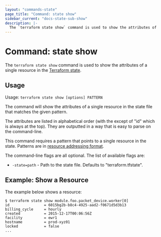 ```yaml
---
layout: "commands-state"
page_title: "Command: state show"
sidebar_current: "docs-state-sub-show"
description: |-
  The `terraform state show` command is used to show the attributes of a single resource in the Terraform state.
---
```


# Command: state show

The `terraform state show` command is used to show the attributes of a
single resource in the
[Terraform state](/docs/state/index.html).

## Usage

Usage: `terraform state show [options] PATTERN`

The command will show the attributes of a single resource in the
state file that matches the given pattern.

The attributes are listed in alphabetical order (with the except of "id"
which is always at the top). They are outputted in a way that is easy
to parse on the command-line.

This command requires a pattern that points to a single resource in the
state. Patterns are
in [resource addressing format](/docs/commands/state/addressing.html).

The command-line flags are all optional. The list of available flags are:

* `-state=path` - Path to the state file. Defaults to "terraform.tfstate".

## Example: Show a Resource

The example below shows a resource:

```
$ terraform state show module.foo.packet_device.worker[0]
id                = 6015bg2b-b8c4-4925-aad2-f0671d5d3b13
billing_cycle     = hourly
created           = 2015-12-17T00:06:56Z
facility          = ewr1
hostname          = prod-xyz01
locked            = false
...
```
